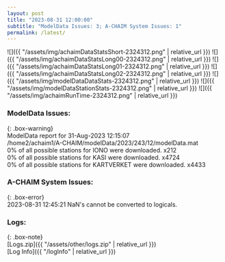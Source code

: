 ```yaml
---
layout: post
title: "2023-08-31 12:00:00"
subtitle: "ModelData Issues: 3; A-CHAIM System Issues: 1"
permalink: /latest/
---
```


![]({{ "/assets/img/achaimDataStatsShort-2324312.png" | relative_url }})
![]({{ "/assets/img/achaimDataStatsLong00-2324312.png" | relative_url }})
![]({{ "/assets/img/achaimDataStatsLong01-2324312.png" | relative_url }})
![]({{ "/assets/img/achaimDataStatsLong02-2324312.png" | relative_url }})
![]({{ "/assets/img/modelDataDataStats-2324312.png" | relative_url }})
![]({{ "/assets/img/modelDataStationStats-2324312.png" | relative_url }})
![]({{ "/assets/img/achaimRunTime-2324312.png" | relative_url }})


### ModelData Issues:  
  
{: .box-warning}  
 ModelData report for 31-Aug-2023 12:15:07   
 /home2/achaim1/A-CHAIM/modelData/2023/243/12/modelData.mat   
 0% of all possible stations for IONO were downloaded. x212   
 0% of all possible stations for KASI were downloaded. x4724   
 0% of all possible stations for KARTVERKET were downloaded. x4433   
  
### A-CHAIM System Issues:  
  
{: .box-error}  
2023-08-31 12:45:21 NaN's cannot be converted to logicals.  

### Logs:  
  
{: .box-note}  
[Logs.zip]({{ "/assets/other/logs.zip" | relative_url }})  
[Log Info]({{ "/logInfo" | relative_url }})  
